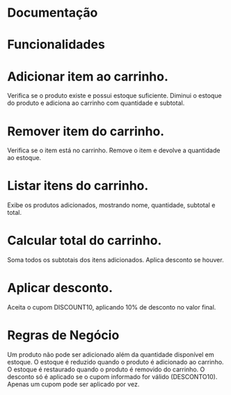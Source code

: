 # Documentação

# Funcionalidades

# Adicionar item ao carrinho.
Verifica se o produto existe e possui estoque suficiente.
Diminui o estoque do produto e adiciona ao carrinho com quantidade e subtotal.

# Remover item do carrinho.
Verifica se o item está no carrinho.
Remove o item e devolve a quantidade ao estoque.

# Listar itens do carrinho.
Exibe os produtos adicionados, mostrando nome, quantidade, subtotal e total.

# Calcular total do carrinho.
Soma todos os subtotais dos itens adicionados.
Aplica desconto se houver.

# Aplicar desconto.
Aceita o cupom DISCOUNT10, aplicando 10% de desconto no valor final.

# Regras de Negócio
Um produto não pode ser adicionado além da quantidade disponível em estoque.
O estoque é reduzido quando o produto é adicionado ao carrinho.
O estoque é restaurado quando o produto é removido do carrinho.
O desconto só é aplicado se o cupom informado for válido (DESCONTO10).
Apenas um cupom pode ser aplicado por vez.
